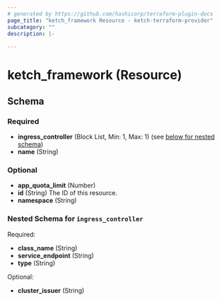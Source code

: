 ```yaml
---
# generated by https://github.com/hashicorp/terraform-plugin-docs
page_title: "ketch_framework Resource - ketch-terraform-provider"
subcategory: ""
description: |-
  
---
```


# ketch_framework (Resource)





<!-- schema generated by tfplugindocs -->
## Schema

### Required

- **ingress_controller** (Block List, Min: 1, Max: 1) (see [below for nested schema](#nestedblock--ingress_controller))
- **name** (String)

### Optional

- **app_quota_limit** (Number)
- **id** (String) The ID of this resource.
- **namespace** (String)

<a id="nestedblock--ingress_controller"></a>
### Nested Schema for `ingress_controller`

Required:

- **class_name** (String)
- **service_endpoint** (String)
- **type** (String)

Optional:

- **cluster_issuer** (String)


